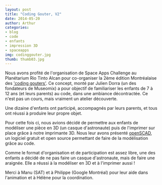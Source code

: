 ```yaml
---
layout: post
title: "Coding Gouter, V2"
date: 2014-05-20
author: Arthur
categories:
- blog
- code
- enfants
- impression 3D
- spaceapps 
img: codinggouter.jpg
thumb: thumb03.jpg
---
```


Nous avons profité de l'organisation de Space Apps Challenge au Planétarium Rio Tinto Alcan pour co-organiser la 2ème édition Montréalaise des ['coding gouters'](http://ils.sont.la/tags/coding-gouter). Ce concept, monté par Julien Dorra (un des fondateurs de Museomix) a pour objectif de familiariser les enfants de 7 à 12 ans (et leurs parents) au code, dans une ambiance décontractée. Ce n'est pas un cours, mais vraiment un atelier découverte. 

Une dizaine d'enfants ont participé, accompagnés par leurs parents, et tous ont réussi à produire leur propre objet. 

<!--more-->

Pour cette fois ci, nous avions décidé de permettre aux enfants de modéliser une pièce en 3D (un casque d'astronaute) puis de l'imprimer sur place grâce à notre imprimante 3D. Nous leur avons présenté [openSCAD](http://openscad.org/), un logiciel gratuit et open source permettant de faire de la modélisation grâce au code. 

Comme le format d'organisation et de participation est assez libre, une des enfants a décidé de ne pas faire un casque d'astronaute, mais de faire une araignée. Elle a réussi à la modéliser en 3D et à l'imprimer aussi ! 

Merci à Manu (SAT) et à Philippe (Google Montréal) pour leur aide dans l'animation et à Hélène pour la coordination. 
